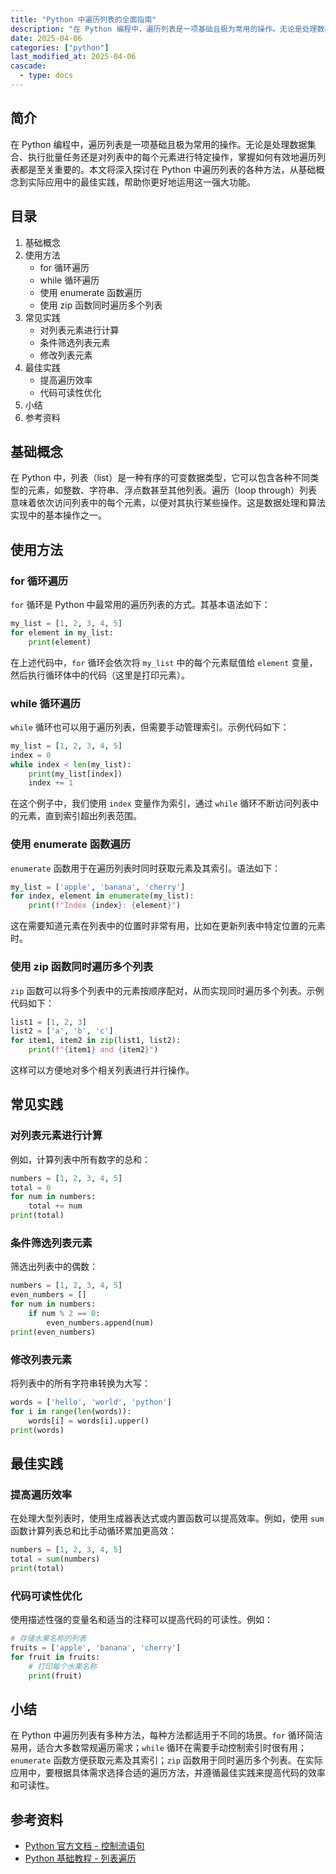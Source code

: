 ```yaml
---
title: "Python 中遍历列表的全面指南"
description: "在 Python 编程中，遍历列表是一项基础且极为常用的操作。无论是处理数据集合、执行批量任务还是对列表中的每个元素进行特定操作，掌握如何有效地遍历列表都是至关重要的。本文将深入探讨在 Python 中遍历列表的各种方法，从基础概念到实际应用中的最佳实践，帮助你更好地运用这一强大功能。"
date: 2025-04-06
categories: ["python"]
last_modified_at: 2025-04-06
cascade:
  - type: docs
---
```



## 简介
在 Python 编程中，遍历列表是一项基础且极为常用的操作。无论是处理数据集合、执行批量任务还是对列表中的每个元素进行特定操作，掌握如何有效地遍历列表都是至关重要的。本文将深入探讨在 Python 中遍历列表的各种方法，从基础概念到实际应用中的最佳实践，帮助你更好地运用这一强大功能。

<!-- more -->
## 目录
1. 基础概念
2. 使用方法
    - for 循环遍历
    - while 循环遍历
    - 使用 enumerate 函数遍历
    - 使用 zip 函数同时遍历多个列表
3. 常见实践
    - 对列表元素进行计算
    - 条件筛选列表元素
    - 修改列表元素
4. 最佳实践
    - 提高遍历效率
    - 代码可读性优化
5. 小结
6. 参考资料

## 基础概念
在 Python 中，列表（list）是一种有序的可变数据类型，它可以包含各种不同类型的元素，如整数、字符串、浮点数甚至其他列表。遍历（loop through）列表意味着依次访问列表中的每个元素，以便对其执行某些操作。这是数据处理和算法实现中的基本操作之一。

## 使用方法

### for 循环遍历
`for` 循环是 Python 中最常用的遍历列表的方式。其基本语法如下：
```python
my_list = [1, 2, 3, 4, 5]
for element in my_list:
    print(element)
```
在上述代码中，`for` 循环会依次将 `my_list` 中的每个元素赋值给 `element` 变量，然后执行循环体中的代码（这里是打印元素）。

### while 循环遍历
`while` 循环也可以用于遍历列表，但需要手动管理索引。示例代码如下：
```python
my_list = [1, 2, 3, 4, 5]
index = 0
while index < len(my_list):
    print(my_list[index])
    index += 1
```
在这个例子中，我们使用 `index` 变量作为索引，通过 `while` 循环不断访问列表中的元素，直到索引超出列表范围。

### 使用 enumerate 函数遍历
`enumerate` 函数用于在遍历列表时同时获取元素及其索引。语法如下：
```python
my_list = ['apple', 'banana', 'cherry']
for index, element in enumerate(my_list):
    print(f"Index {index}: {element}")
```
这在需要知道元素在列表中的位置时非常有用，比如在更新列表中特定位置的元素时。

### 使用 zip 函数同时遍历多个列表
`zip` 函数可以将多个列表中的元素按顺序配对，从而实现同时遍历多个列表。示例代码如下：
```python
list1 = [1, 2, 3]
list2 = ['a', 'b', 'c']
for item1, item2 in zip(list1, list2):
    print(f"{item1} and {item2}")
```
这样可以方便地对多个相关列表进行并行操作。

## 常见实践

### 对列表元素进行计算
例如，计算列表中所有数字的总和：
```python
numbers = [1, 2, 3, 4, 5]
total = 0
for num in numbers:
    total += num
print(total)  
```

### 条件筛选列表元素
筛选出列表中的偶数：
```python
numbers = [1, 2, 3, 4, 5]
even_numbers = []
for num in numbers:
    if num % 2 == 0:
        even_numbers.append(num)
print(even_numbers)  
```

### 修改列表元素
将列表中的所有字符串转换为大写：
```python
words = ['hello', 'world', 'python']
for i in range(len(words)):
    words[i] = words[i].upper()
print(words)  
```

## 最佳实践

### 提高遍历效率
在处理大型列表时，使用生成器表达式或内置函数可以提高效率。例如，使用 `sum` 函数计算列表总和比手动循环累加更高效：
```python
numbers = [1, 2, 3, 4, 5]
total = sum(numbers)
print(total)  
```

### 代码可读性优化
使用描述性强的变量名和适当的注释可以提高代码的可读性。例如：
```python
# 存储水果名称的列表
fruits = ['apple', 'banana', 'cherry']
for fruit in fruits:
    # 打印每个水果名称
    print(fruit)
```

## 小结
在 Python 中遍历列表有多种方法，每种方法都适用于不同的场景。`for` 循环简洁易用，适合大多数常规遍历需求；`while` 循环在需要手动控制索引时很有用；`enumerate` 函数方便获取元素及其索引；`zip` 函数用于同时遍历多个列表。在实际应用中，要根据具体需求选择合适的遍历方法，并遵循最佳实践来提高代码的效率和可读性。

## 参考资料
- [Python 官方文档 - 控制流语句](https://docs.python.org/3/tutorial/controlflow.html)
- [Python 基础教程 - 列表遍历](https://www.runoob.com/python3/python3-list.html)